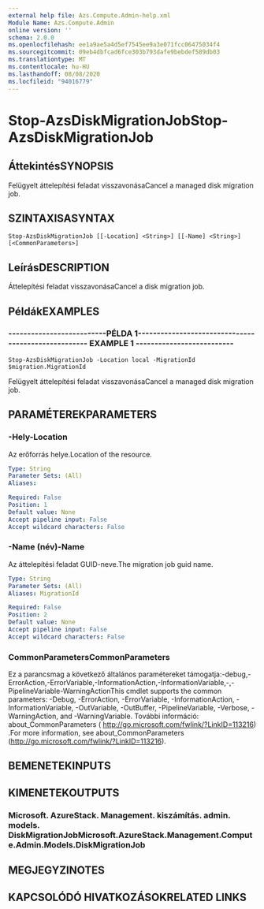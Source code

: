 ```yaml
---
external help file: Azs.Compute.Admin-help.xml
Module Name: Azs.Compute.Admin
online version: ''
schema: 2.0.0
ms.openlocfilehash: ee1a9ae5a4d5ef7545ee9a3e071fcc06475034f4
ms.sourcegitcommit: 09eb4dbfcad6fce303b793dafe9bebdef589db03
ms.translationtype: MT
ms.contentlocale: hu-HU
ms.lasthandoff: 08/08/2020
ms.locfileid: "94016779"
---
```

# <span data-ttu-id="d0b57-101">Stop-AzsDiskMigrationJob</span><span class="sxs-lookup"><span data-stu-id="d0b57-101">Stop-AzsDiskMigrationJob</span></span>

## <span data-ttu-id="d0b57-102">Áttekintés</span><span class="sxs-lookup"><span data-stu-id="d0b57-102">SYNOPSIS</span></span>
<span data-ttu-id="d0b57-103">Felügyelt áttelepítési feladat visszavonása</span><span class="sxs-lookup"><span data-stu-id="d0b57-103">Cancel a managed disk migration job.</span></span>

## <span data-ttu-id="d0b57-104">SZINTAXISA</span><span class="sxs-lookup"><span data-stu-id="d0b57-104">SYNTAX</span></span>

```
Stop-AzsDiskMigrationJob [[-Location] <String>] [[-Name] <String>] [<CommonParameters>]
```

## <span data-ttu-id="d0b57-105">Leírás</span><span class="sxs-lookup"><span data-stu-id="d0b57-105">DESCRIPTION</span></span>
<span data-ttu-id="d0b57-106">Áttelepítési feladat visszavonása</span><span class="sxs-lookup"><span data-stu-id="d0b57-106">Cancel a disk migration job.</span></span>

## <span data-ttu-id="d0b57-107">Példák</span><span class="sxs-lookup"><span data-stu-id="d0b57-107">EXAMPLES</span></span>

### <span data-ttu-id="d0b57-108">--------------------------PÉLDA 1--------------------------</span><span class="sxs-lookup"><span data-stu-id="d0b57-108">-------------------------- EXAMPLE 1 --------------------------</span></span>
```
Stop-AzsDiskMigrationJob -Location local -MigrationId $migration.MigrationId
```

<span data-ttu-id="d0b57-109">Felügyelt áttelepítési feladat visszavonása</span><span class="sxs-lookup"><span data-stu-id="d0b57-109">Cancel a managed disk migration job.</span></span>

## <span data-ttu-id="d0b57-110">PARAMÉTEREK</span><span class="sxs-lookup"><span data-stu-id="d0b57-110">PARAMETERS</span></span>

### <span data-ttu-id="d0b57-111">-Hely</span><span class="sxs-lookup"><span data-stu-id="d0b57-111">-Location</span></span>
<span data-ttu-id="d0b57-112">Az erőforrás helye.</span><span class="sxs-lookup"><span data-stu-id="d0b57-112">Location of the resource.</span></span>

```yaml
Type: String
Parameter Sets: (All)
Aliases: 

Required: False
Position: 1
Default value: None
Accept pipeline input: False
Accept wildcard characters: False
```

### <span data-ttu-id="d0b57-113">-Name (név)</span><span class="sxs-lookup"><span data-stu-id="d0b57-113">-Name</span></span>
<span data-ttu-id="d0b57-114">Az áttelepítési feladat GUID-neve.</span><span class="sxs-lookup"><span data-stu-id="d0b57-114">The migration job guid name.</span></span>

```yaml
Type: String
Parameter Sets: (All)
Aliases: MigrationId

Required: False
Position: 2
Default value: None
Accept pipeline input: False
Accept wildcard characters: False
```

### <span data-ttu-id="d0b57-115">CommonParameters</span><span class="sxs-lookup"><span data-stu-id="d0b57-115">CommonParameters</span></span>
<span data-ttu-id="d0b57-116">Ez a parancsmag a következő általános paramétereket támogatja:-debug,-ErrorAction,-ErrorVariable,-InformationAction,-InformationVariable,-,-PipelineVariable-WarningAction</span><span class="sxs-lookup"><span data-stu-id="d0b57-116">This cmdlet supports the common parameters: -Debug, -ErrorAction, -ErrorVariable, -InformationAction, -InformationVariable, -OutVariable, -OutBuffer, -PipelineVariable, -Verbose, -WarningAction, and -WarningVariable.</span></span> <span data-ttu-id="d0b57-117">További információ: about_CommonParameters ( http://go.microsoft.com/fwlink/?LinkID=113216) .</span><span class="sxs-lookup"><span data-stu-id="d0b57-117">For more information, see about_CommonParameters (http://go.microsoft.com/fwlink/?LinkID=113216).</span></span>

## <span data-ttu-id="d0b57-118">BEMENETEK</span><span class="sxs-lookup"><span data-stu-id="d0b57-118">INPUTS</span></span>

## <span data-ttu-id="d0b57-119">KIMENETEK</span><span class="sxs-lookup"><span data-stu-id="d0b57-119">OUTPUTS</span></span>

### <span data-ttu-id="d0b57-120">Microsoft. AzureStack. Management. kiszámítás. admin. models. DiskMigrationJob</span><span class="sxs-lookup"><span data-stu-id="d0b57-120">Microsoft.AzureStack.Management.Compute.Admin.Models.DiskMigrationJob</span></span>

## <span data-ttu-id="d0b57-121">MEGJEGYZI</span><span class="sxs-lookup"><span data-stu-id="d0b57-121">NOTES</span></span>

## <span data-ttu-id="d0b57-122">KAPCSOLÓDÓ HIVATKOZÁSOK</span><span class="sxs-lookup"><span data-stu-id="d0b57-122">RELATED LINKS</span></span>

